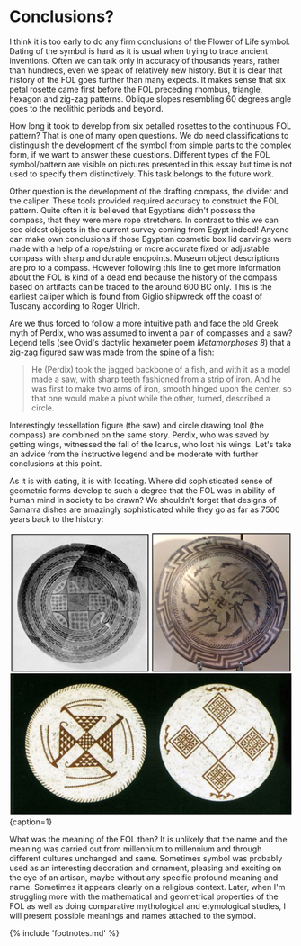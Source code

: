 # Conclusions?

I think it is too early to do any firm conclusions of the Flower of Life symbol. Dating of the symbol is hard as it is usual when trying to trace ancient inventions. Often we can talk only in accuracy of thousands years, rather than hundreds, even we speak of relatively new history. But it is clear that history of the FOL goes further than many expects. It makes sense that six petal rosette came first before the FOL preceding rhombus, triangle, hexagon and zig-zag patterns. Oblique slopes resembling 60 degrees angle goes to the neolithic periods and beyond.

How long it took to develop from six petalled rosettes to the continuous FOL pattern? That is one of many open questions. We do need classifications to distinguish the development of the symbol from simple parts to the complex form, if we want to answer these questions. Different types of the FOL symbol/pattern are visible on pictures presented in this essay but time is not used to specify them distinctively. This task belongs to the future work.

Other question is the development of the drafting compass, the divider and the caliper. These tools provided required accuracy to construct the FOL pattern. Quite often it is believed that Egyptians didn't possess the compass, that they were mere rope stretchers<!-- cite author="L.R. Shelby" title="Medieval Masons' Tools" date="1961" location="page 237" type="book" href="#" -->. In contrast to this we can see oldest objects in the current survey coming from Egypt indeed! Anyone can make own conclusions if those Egyptian cosmetic box lid carvings were made with a help of a rope/string or more accurate fixed or adjustable compass with sharp and durable endpoints. Museum object descriptions are pro to a compass. However following this line to get more information about the FOL is kind of a dead end because the history of the compass based on artifacts can be traced to the around 600 BC only. This is the earliest caliper which is found from Giglio shipwreck off the coast of Tuscany according to Roger Ulrich<!-- cite author="Roger B. Ulrich" title="Roman Woodworking" date="1961" location="pages 52-53" type="book" href="#" -->.

Are we thus forced to follow a more intuitive path and face the old Greek myth of Perdix<!-- cite author="wikipedia.org" title="Perdix mythology" date="" location="" type="website" href="http://en.wikipedia.org/wiki/Perdix_%28mythology%29" -->, who was assumed to invent a pair of compasses and a saw? Legend tells (see Ovid's dactylic hexameter poem *Metamorphoses 8*<!-- cite author="Ovid" title="Metamorphoses 8" date="1 AD" location="" type="website" href="http://www.theoi.com/Text/OvidMetamorphoses8.html#2" -->) that a zig-zag figured saw was made from the spine of a fish:

> He (Perdix) took the jagged backbone of a fish, and with it as a model made a saw, with sharp teeth fashioned from a strip of iron. And he was first to make two arms of iron, smooth hinged upon the center, so that one would make a pivot while the other, turned, described a circle.

Interestingly tessellation figure (the saw) and circle drawing tool (the compass) are combined on the same story. Perdix, who was saved by getting wings, witnessed the fall of the Icarus, who lost his wings. Let's take an advice from the instructive legend and be moderate with further conclusions at this point.

As it is with dating, it is with locating. Where did sophisticated sense of geometric forms develop to such a degree that the FOL was in ability of human mind in society to be drawn? We shouldn't forget that designs of Samarra dishes<!-- cite author="Marko Manninen" title="Samarra geometry Pinterest board" date="" location="" type="website" href="https://www.pinterest.com/markomanninen/samarra-geometry/" --> are amazingly sophisticated while they go as far as 7500 years back to the history:

![Samarra dishes from 5000 BC © Oriental Institute (top left), Dbachmann (top right), Journal of Near Eastern Studies (bottom)](./media/samarra.jpg){caption=1}

What was the meaning of the FOL then? It is unlikely that the name and the meaning was carried out from millennium to millennium and through different cultures unchanged and same. Sometimes symbol was probably used as an interesting decoration and ornament, pleasing and exciting on the eye of an artisan, maybe without any specific profound meaning and name. Sometimes it appears clearly on a religious context. Later, when I'm struggling more with the mathematical and geometrical properties of the FOL as well as doing comparative mythological and etymological studies, I will present possible meanings and names attached to the symbol.

{% include 'footnotes.md' %}
